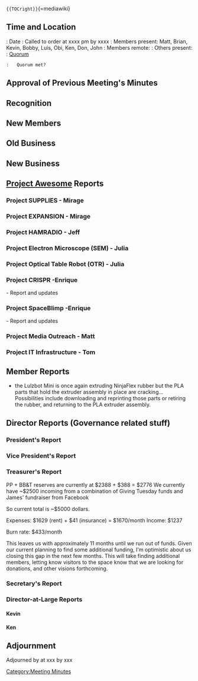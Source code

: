 `{{TOCright}}`{=mediawiki}

## Time and Location

:   Date
:   Called to order at xxxx pm by xxxx
:   Members present: Matt, Brian, Kevin, Bobby, Luis, Obi, Ken, Don,
    John
:   Members remote:
:   Others present:
:   [Quorum](Quorum)

    :   Quorum met?

## Approval of Previous Meeting's Minutes

## Recognition

## New Members

## Old Business

## New Business

## [Project Awesome](:Category:Project_Awesome) Reports

### Project SUPPLIES - Mirage

### Project EXPANSION - Mirage

### Project HAMRADIO - Jeff

### Project Electron Microscope (SEM) - Julia

### Project Optical Table Robot (OTR) - Julia

### Project CRISPR -Enrique

\- Report and updates

### Project SpaceBlimp -Enrique

\- Report and updates

### Project Media Outreach - Matt

### Project IT Infrastructure - Tom

## Member Reports

-   the Lulzbot Mini is once again extruding NinjaFlex rubber but the
    PLA parts that hold the extruder assembly in place are cracking...
    Possibilities include downloading and reprinting those parts or
    retiring the rubber, and returning to the PLA extruder assembly.

## Director Reports (Governance related stuff)

### President's Report

### Vice President's Report

### Treasurer's Report

PP + BB&T reserves are currently at \$2388 + \$388 = \$2776 We currently
have \~\$2500 incoming from a combination of Giving Tuesday funds and
James' fundraiser from Facebook

So current total is \~\$5000 dollars.

Expenses: \$1629 (rent) + \$41 (insurance) = \$1670/month Income: \$1237

Burn rate: \$433/month

This leaves us with approximately 11 months until we run out of funds.
Given our current planning to find some additional funding, I'm
optimistic about us closing this gap in the next few months. This will
take finding additional members, letting know visitors to the space know
that we are looking for donations, and other visions forthcoming.

### Secretary's Report

### Director-at-Large Reports

#### Kevin

#### Ken

## Adjournment

Adjourned by at xxx by xxx

[Category:Meeting Minutes](Category:Meeting_Minutes)
